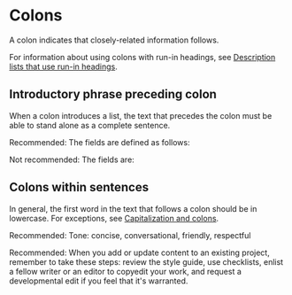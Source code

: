 

# Colons  

A colon indicates that closely-related information follows.

For information about using colons with run-in headings, see
[Description lists that use
run-in headings](/style/lists#description-lists-that-use-run-in-headings).

## Introductory phrase preceding colon

When a colon introduces a list, the text that precedes the colon must be able
to stand alone as a complete sentence.

Recommended: The fields are defined as
follows:

Not recommended: The fields are:

## Colons within sentences

In general, the first word in the text that follows a colon should be in
lowercase. For exceptions, see
[Capitalization and colons](/style/capitalization#capitalization-and-colons).

Recommended: Tone: concise,
conversational, friendly, respectful

Recommended: When you add or update
content to an existing project, remember to take these steps: review the style
guide, use checklists, enlist a fellow writer or an editor to copyedit your
work, and request a developmental edit if you feel that it's warranted.
